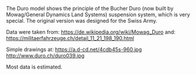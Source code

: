 The Duro model shows the principle of the Bucher Duro (now built by Mowag/General Dynamics Land Systems) suspension system, which is very special. 
The original version was designed for the Swiss Army.

Data were taken from:
https://de.wikipedia.org/wiki/Mowag_Duro
and:
https://militaerfahrzeuge.ch/detail_11_21_198_190.html

Simple drawings at:
https://a.d-cd.net/4cdb45s-960.jpg
http://www.duro.ch/duro039.jpg

Most data is estimated.


